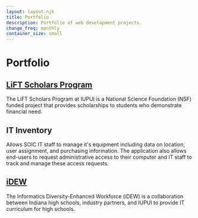 ```yaml
---
layout: layout.njk
title: Portfolio
description: Portfolio of web development projects.
change_freq: monthly
container_size: small
---
```


# Portfolio

## [LiFT Scholars Program](https://liftscholars.soic.iupui.edu)

The LiFT Scholars Program at IUPUI is a National Science Foundation (NSF) funded project that provides scholarships to students who demonstrate financial need.

## IT Inventory

Allows SOIC IT staff to manage it's equipment including data on location, user assignment, and purchasing information. The application also allows end-users to request administrative access to their computer and IT staff to track and manage these access requests.

## [iDEW](https://soic.iupui.edu/idew/)

The Informatics Diversity-Enhanced Workforce (iDEW) is a collaboration between Indiana high schools, industry partners, and IUPUI to provide IT curriculum for high schools.